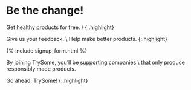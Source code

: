 # Be the change!

Get healthy products for free. \\
{:.highlight}

Give us your feedback. \\
Help make better products.
{:.highlight}

{% include signup_form.html %}

By joining TrySome, you’ll be supporting companies \\
that only produce responsibly made products.

Go ahead, TrySome!
{:.highlight}
